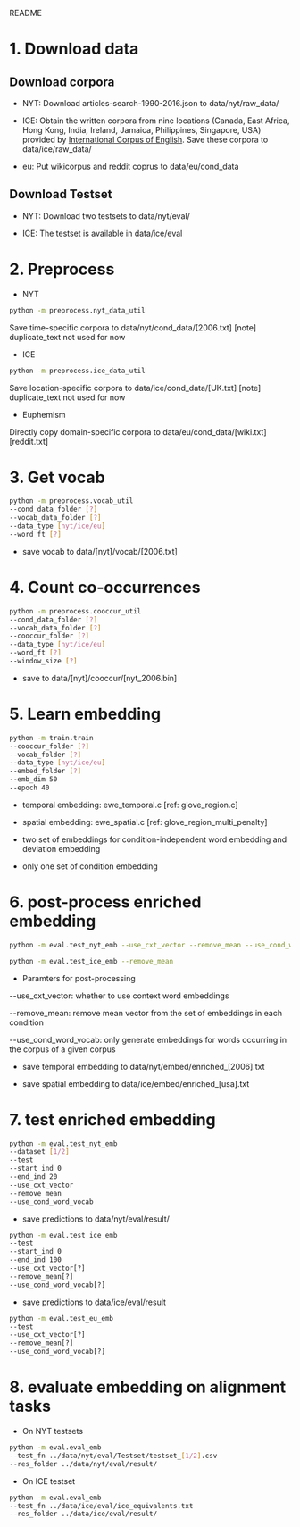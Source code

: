 README

# 1. Download data

## Download corpora

- NYT: Download articles-search-1990-2016.json to data/nyt/raw_data/

- ICE: Obtain the written corpora from nine locations (Canada, East Africa, Hong Kong, India, Ireland, Jamaica, Philippines, Singapore, USA) provided by [International Corpus of English](http://ice-corpora.net/ice/index.html). Save these corpora to data/ice/raw_data/

- eu: Put wikicorpus and reddit coprus to data/eu/cond_data

## Download Testset

- NYT: Download two testsets to data/nyt/eval/

- ICE: The testset is available in data/ice/eval


# 2. Preprocess

- NYT

```bash
python -m preprocess.nyt_data_util
```

Save time-specific corpora to data/nyt/cond_data/[2006.txt]
[note] duplicate_text not used for now

- ICE

```bash
python -m preprocess.ice_data_util
```

Save location-specific corpora to data/ice/cond_data/[UK.txt]
[note] duplicate_text not used for now


- Euphemism

Directly copy domain-specific corpora to data/eu/cond_data/[wiki.txt][reddit.txt]


# 3. Get vocab

```bash
python -m preprocess.vocab_util 
--cond_data_folder [?]
--vocab_data_folder [?]
--data_type [nyt/ice/eu]
--word_ft [?]
```

* save vocab to data/[nyt]/vocab/[2006.txt]


# 4. Count co-occurrences

```bash
python -m preprocess.cooccur_util
--cond_data_folder [?]
--vocab_data_folder [?]
--cooccur_folder [?]
--data_type [nyt/ice/eu]
--word_ft [?]
--window_size [?]
```

* save to data/[nyt]/cooccur/[nyt_2006.bin]

# 5. Learn embedding

```bash
python -m train.train
--cooccur_folder [?]
--vocab_folder [?]
--data_type [nyt/ice/eu]
--embed_folder [?]
--emb_dim 50
--epoch 40
```

* temporal embedding: ewe_temporal.c [ref: glove_region.c]

* spatial embedding: ewe_spatial.c [ref: glove_region_multi_penalty]

* two set of embeddings for condition-independent word embedding and deviation embedding

* only one set of condition embedding

# 6. post-process enriched embedding

```bash
python -m eval.test_nyt_emb --use_cxt_vector --remove_mean --use_cond_word_vocab

python -m eval.test_ice_emb --remove_mean
```

* Paramters for post-processing

--use_cxt_vector: whether to use context word embeddings

--remove_mean: remove mean vector from the set of embeddings in each condition

--use_cond_word_vocab: only generate embeddings for words occurring in the corpus of a given corpus

* save temporal embedding to data/nyt/embed/enriched_[2006].txt

* save spatial embedding to data/ice/embed/enriched_[usa].txt

# 7. test enriched embedding

```bash
python -m eval.test_nyt_emb
--dataset [1/2] 
--test 
--start_ind 0
--end_ind 20
--use_cxt_vector
--remove_mean
--use_cond_word_vocab
```

* save predictions to data/nyt/eval/result/

```bash
python -m eval.test_ice_emb
--test
--start_ind 0
--end_ind 100
--use_cxt_vector[?]
--remove_mean[?]
--use_cond_word_vocab[?]
```

* save predictions to data/ice/eval/result

```bash
python -m eval.test_eu_emb
--test
--use_cxt_vector[?]
--remove_mean[?]
--use_cond_word_vocab[?]
```

# 8. evaluate embedding on alignment tasks

* On NYT testsets

```bash
python -m eval.eval_emb
--test_fn ../data/nyt/eval/Testset/testset_[1/2].csv
--res_folder ../data/nyt/eval/result/
```

* On ICE testset

```bash
python -m eval.eval_emb
--test_fn ../data/ice/eval/ice_equivalents.txt
--res_folder ../data/ice/eval/result/
```

